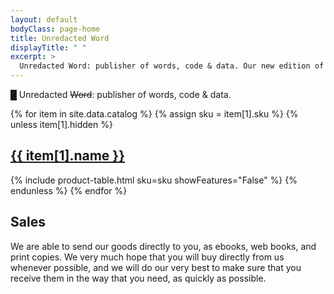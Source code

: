 ```yaml
---
layout: default
bodyClass: page-home
title: Unredacted Word
displayTitle: " "
excerpt: >
  Unredacted Word: publisher of words, code & data. Our new edition of The Society of the Spectacle is out now 💥.
---
```


<div class="aesthetics fullbleed">
  <p class="centered">
    <span class="cursor">█</span>
    Unredacted <s>Word</s>: publisher of words, code &amp; data.
  </p>
</div>

{% for item in site.data.catalog %}
  {% assign sku = item[1].sku %}
  {% unless item[1].hidden %}
    <h2 class="text-gradient">
      <a href="{{ item[1].url }}">{{ item[1].name }}</a>
    </h2>
    {% include product-table.html sku=sku showFeatures="False" %}
  {% endunless %}
{% endfor %}

## Sales

We are able to send our goods directly to you, as ebooks, web books, and print
copies. We very much hope that you will buy directly from us whenever possible, and
we will do our very best to make sure that you receive them in the way that you
need, as quickly as possible.
